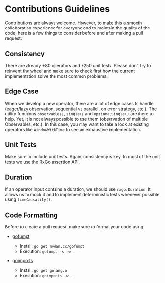 # Contributions Guidelines

Contributions are always welcome. However, to make this a smooth collaboration experience for everyone and to maintain the quality of the code, here is a few things to consider before and after making a pull request:

## Consistency

There are already +80 operators and +250 unit tests. Please don't try to reinvent the wheel and make sure to check first how the current implementation solve the most common problems.

## Edge Case

When we develop a new operator, there are a lot of edge cases to handle (eager/lazy observation, sequential vs parallel, on error strategy, etc.). The utility functions `observable()`, `single()` and `optionalSingle()` are there to help. Yet, it is not always possible to use them (observation of multiple Observables, etc.). In this case, you may want to take a look at existing operators like `WindowWithTime` to see an exhaustive implementation.

## Unit Tests

Make sure to include unit tests. Again, consistency is key. In most of the unit tests we use the RxGo assertion API.

## Duration

If an operator input contains a duration, we should use `rxgo.Duration`. It allows us to mock it and to implement deterministic tests whenever possible using `timeCausality()`.

## Code Formatting

Before to create a pull request, make sure to format your code using:

* [gofumpt](https://github.com/mvdan/gofumpt)
    * Install: `go get mvdan.cc/gofumpt`
    * Execution: `gofumpt -s -w .`

* [goimports](https://godoc.org/golang.org/x/tools/cmd/goimports)
    * Install: `go get golang.o`
    * Execution: `goimports -w .`